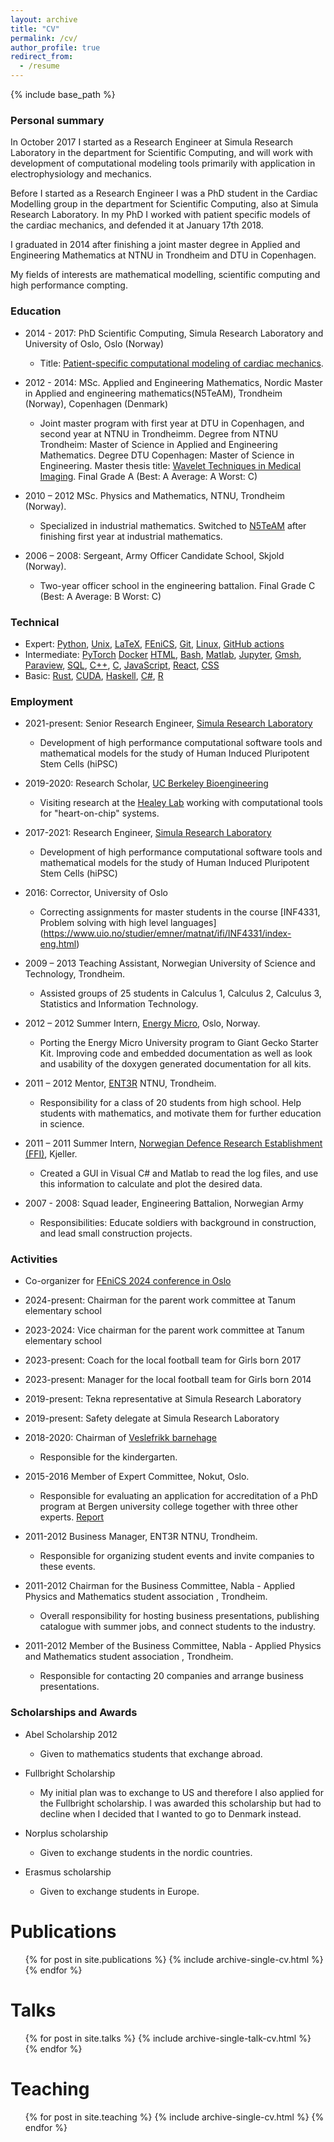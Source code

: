 ```yaml
---
layout: archive
title: "CV"
permalink: /cv/
author_profile: true
redirect_from:
  - /resume
---
```


{% include base_path %}


### Personal summary

In October 2017 I started as a Research Engineer at Simula Research
Laboratory in the department for Scientific Computing, and will work
with development of computational modeling tools primarily with application
in electrophysiology and mechanics.

Before I started as a Research Engineer I was a PhD student in the Cardiac
Modelling group in the department for Scientific Computing, also at Simula
Research Laboratory. In my PhD I worked with patient specific models of
the cardiac mechanics, and defended it at January 17th 2018.

I graduated in 2014 after finishing a joint master degree in Applied and
Engineering Mathematics at NTNU in Trondheim and DTU in Copenhagen. 

My fields of interests are mathematical modelling, scientific computing and 
high performance compting. 


### Education

- 2014 - 2017: PhD Scientific Computing, Simula Research Laboratory and University
  of Oslo, Oslo (Norway)
  - Title: [Patient-specific computational modeling of cardiac mechanics](https://www.duo.uio.no/handle/10852/62015).

- 2012 - 2014: MSc. Applied and Engineering Mathematics, Nordic Master in Applied
and engineering mathematics(N5TeAM), Trondheim (Norway), Copenhagen (Denmark)
  - Joint master program with first year at DTU in Copenhagen, and
second year at NTNU in Trondheimm. Degree from  NTNU Trondheim:
Master of Science in Applied and Engineering Mathematics. Degree DTU
Copenhagen: Master of Science in Engineering. Master thesis title:
[Wavelet Techniques in Medical Imaging](https://ntnuopen.ntnu.no/ntnu-xmlui/bitstream/handle/11250/259333/733307_FULLTEXT01.pdf). Final Grade A (Best: A Average: A
Worst: C)

- 2010 – 2012 MSc. Physics and Mathematics, NTNU, Trondheim (Norway).
  - Specialized in industrial mathematics. Switched to
[N5TeAM](http://n5team.aalto.fi/en/) after finishing first year at
industrial mathematics.

- 2006 – 2008: Sergeant, Army Officer Candidate School, Skjold (Norway).
  - Two-year officer school in the engineering battalion. Final Grade C
(Best: A Average: B Worst: C)


### Technical

- Expert:
  [Python](https://www.python.org),
  [Unix](https://en.wikipedia.org/wiki/Unix),
  [LaTeX](https://www.latex-project.org),
  [FEniCS](https://fenicsproject.org),
  [Git](https://git-scm.com),
  [Linux](https://en.wikipedia.org/wiki/Linux),
  [GitHub actions](https://github.com/features/actions)
- Intermediate:
  [PyTorch](https://pytorch.org)
  [Docker](https://www.docker.com)
  [HTML](https://en.wikipedia.org/wiki/HTML),
  [Bash](https://en.wikipedia.org/wiki/Bash_(Unix_shell)),
  [Matlab](https://se.mathworks.com/products/matlab.html),
  [Jupyter](http://jupyter.org),
  [Gmsh](http://gmsh.info),
  [Paraview](https://www.paraview.org),
  [SQL](https://en.wikipedia.org/wiki/SQL),
  [C++](https://en.wikipedia.org/wiki/C%2B%2B),
  [C](https://en.wikipedia.org/wiki/C_(programming_language)),
  [JavaScript](https://en.wikipedia.org/wiki/JavaScript),
  [React](https://reactjs.org/),
  [CSS](https://en.wikipedia.org/wiki/Cascading_Style_Sheets)
- Basic:
  [Rust](https://www.rust-lang.org),
  [CUDA](https://en.wikipedia.org/wiki/CUDA),
  [Haskell](https://www.haskell.org/),
  [C#](https://en.wikipedia.org/wiki/C_Sharp_(programming_language)),
  [R](https://www.r-project.org/about.html)



### Employment

- 2021-present: Senior Research Engineer, [Simula Research Laboratory](https://www.simula.no)
  - Development of high performance computational software tools and
mathematical models for the study of Human Induced Pluripotent Stem Cells (hiPSC)


- 2019-2020: Research Scholar, [UC Berkeley Bioengineering](http://bioeng.berkeley.edu)
  - Visiting research at the [Healey Lab](http://coebiomaterial.wpengine.com) 
working with computational tools for "heart-on-chip" systems.

- 2017-2021: Research Engineer, [Simula Research Laboratory](https://www.simula.no)
  - Development of high performance computational software tools and
mathematical models for the study of Human Induced Pluripotent Stem Cells (hiPSC)


- 2016: Corrector, University of Oslo
  - Correcting assignments for master students in the course
[INF4331, Problem solving with high level languages]
(https://www.uio.no/studier/emner/matnat/ifi/INF4331/index-eng.html)

- 2009 – 2013 Teaching Assistant, Norwegian University of Science and
  Technology, Trondheim.
  - Assisted groups of 25 students in Calculus 1, Calculus 2, Calculus 3,
 Statistics and Information Technology.


- 2012 – 2012 Summer Intern, [Energy Micro](https://www.silabs.com), Oslo, Norway.
  - Porting the Energy Micro University program to Giant Gecko Starter Kit.
Improving code and embedded documentation as well as look and usability of
the doxygen generated documentation for all kits.

- 2011 – 2012 Mentor, [ENT3R](https://www.ent3r.no) NTNU, Trondheim.
  - Responsibility for a class of 20 students from high school. Help students
 with mathematics, and motivate them for further education in science.

- 2011 – 2011 Summer Intern, [Norwegian Defence Research
  Establishment (FFI)](https://www.ffi.no), Kjeller.
  - Created a GUI in Visual C# and Matlab to read the log files, and use
this information to calculate and plot the desired data.

- 2007 - 2008: Squad leader, Engineering Battalion, Norwegian Army
  - Responsibilities: Educate soldiers with background in construction,
and lead small construction projects.


### Activities

- Co-organizer for [FEniCS 2024 conference in Oslo](https://fenicsproject.org/fenics-2024/)
- 2024-present: Chairman for the parent work committee at Tanum elementary school
- 2023-2024: Vice chairman for the parent work committee at Tanum elementary school
- 2023-present: Coach for the local football team for Girls born 2017
- 2023-present: Manager for the local football team for Girls born 2014
- 2019-present: Tekna representative at Simula Research Laboratory
- 2019-present: Safety delegate at Simula Research Laboratory

- 2018-2020: Chairman of [Veslefrikk barnehage](http://veslefrikkbaerum.barnehage.no/Innhold/Side/54035)
  - Responsible for the kindergarten.

- 2015-2016 Member of Expert Committee, Nokut, Oslo.
  - Responsible for evaluating an application for accreditation of a PhD program
at Bergen university college together with three other experts.
[Report](https://www.nokut.no/contentassets/8709159cefe84f72b68ea2f251f6130a/computer_science_software_engineering_sensor_networks_and_engineering_computing_phd_hib_2016.pdf)

- 2011-2012 Business Manager, ENT3R NTNU, Trondheim.
  - Responsible for organizing student events and invite companies to these events.

- 2011-2012 Chairman for the Business Committee, Nabla - Applied Physics and Mathematics
student association , Trondheim.
  - Overall responsibility for hosting business presentations,
publishing catalogue with summer jobs, and connect students to the industry.

- 2011-2012 Member of the Business Committee, Nabla - Applied Physics and Mathematics
student association , Trondheim.
  - Responsible for contacting 20 companies and arrange business presentations.

### Scholarships and Awards
- Abel Scholarship 2012
  - Given to mathematics students that exchange abroad.

- Fullbright Scholarship
  - My initial plan was to exchange to US and therefore I also applied for the Fullbright scholarship. I was awarded this scholarship but had to decline when I decided that I wanted to go to Denmark instead.

- Norplus scholarship
  - Given to exchange students in the nordic countries.

- Erasmus scholarship
  - Given to exchange students in Europe.



Publications
======
  <ul>{% for post in site.publications %}
    {% include archive-single-cv.html %}
  {% endfor %}</ul>
  
Talks
======
  <ul>{% for post in site.talks %}
    {% include archive-single-talk-cv.html %}
  {% endfor %}</ul>
  
Teaching
======
  <ul>{% for post in site.teaching %}
    {% include archive-single-cv.html %}
  {% endfor %}</ul>
  
